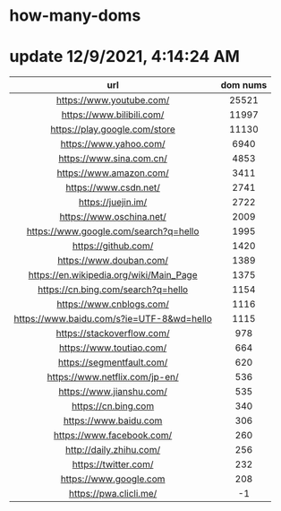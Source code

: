 # how-many-doms

# update 12/9/2021, 4:14:24 AM

url | dom nums
:-: | :-:
https://www.youtube.com/ | 25521
https://www.bilibili.com/ | 11997
https://play.google.com/store | 11130
https://www.yahoo.com/ | 6940
https://www.sina.com.cn/ | 4853
https://www.amazon.com/ | 3411
https://www.csdn.net/ | 2741
https://juejin.im/ | 2722
https://www.oschina.net/ | 2009
https://www.google.com/search?q=hello | 1995
https://github.com/ | 1420
https://www.douban.com/ | 1389
https://en.wikipedia.org/wiki/Main_Page | 1375
https://cn.bing.com/search?q=hello | 1154
https://www.cnblogs.com/ | 1116
https://www.baidu.com/s?ie=UTF-8&wd=hello | 1115
https://stackoverflow.com/ | 978
https://www.toutiao.com/ | 664
https://segmentfault.com/ | 620
https://www.netflix.com/jp-en/ | 536
https://www.jianshu.com/ | 535
https://cn.bing.com | 340
https://www.baidu.com | 306
https://www.facebook.com/ | 260
http://daily.zhihu.com/ | 256
https://twitter.com/ | 232
https://www.google.com | 208
https://pwa.clicli.me/ | -1
